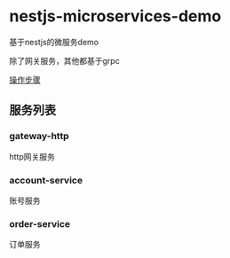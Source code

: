 # nestjs-microservices-demo 

基于nestjs的微服务demo

除了网关服务，其他都基于grpc

[操作步骤](./DO.md)

## 服务列表

### gateway-http

http网关服务

### account-service

账号服务

### order-service

订单服务
